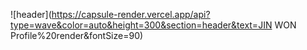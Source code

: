 ![header](https://capsule-render.vercel.app/api?type=wave&color=auto&height=300&section=header&text=JIN WON Profile%20render&fontSize=90)
